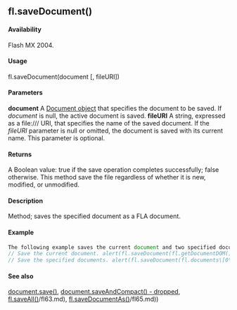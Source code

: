 ## fl.saveDocument()

#### Availability

Flash MX 2004.

#### Usage

fl.saveDocument(document \[, fileURI\])

#### Parameters

**document** A [Document object](../Document_object/document_summary.md) that specifies the document to be saved. If *document* is null, the active document is saved.
**fileURI** A string, expressed as a file:/// URI, that specifies the name of the saved document. If the *fileURI* parameter is null or omitted, the document is saved with its current name. This parameter is optional.

#### Returns

A Boolean value: true if the save operation completes successfully; false otherwise. This method save the file regardless of whether it is new, modified, or unmodified.

#### Description

Method; saves the specified document as a FLA document.

#### Example

```javascript
The following example saves the current document and two specified documents:
// Save the current document. alert(fl.saveDocument(fl.getDocumentDOM()));
// Save the specified documents. alert(fl.saveDocument(fl.documents\[0\], "file:///C\|/example1.fla")); alert(fl.saveDocument(fl.documents\[1\],"file:///C\|/example2.fla"));

```
#### See also

[document.save()](../Document_object/docum370.md), [document.saveAndCompact() - dropped](../Document_object/docum380.md), [fl.saveAll()](../flash_object_(fl)/fl63.md)/fl63.md), [fl.saveDocumentAs()](../flash_object_(fl)/fl65.md)/fl65.md))

<span id="fl.saveDocumentAs()" class="anchor"></span>
